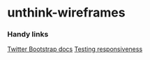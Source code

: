 unthink-wireframes
==================

### Handy links
[Twitter Bootstrap docs](http://getbootstrap.com/)
[Testing responsiveness](http://lab.maltewassermann.com/viewport-resizer/)

